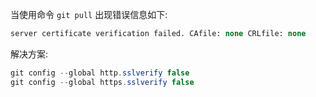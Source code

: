 当使用命令 `git pull` 出现错误信息如下:

```sql
server certificate verification failed. CAfile: none CRLfile: none
```

解决方案:

```csharp
git config --global http.sslverify false
git config --global https.sslverify false
```